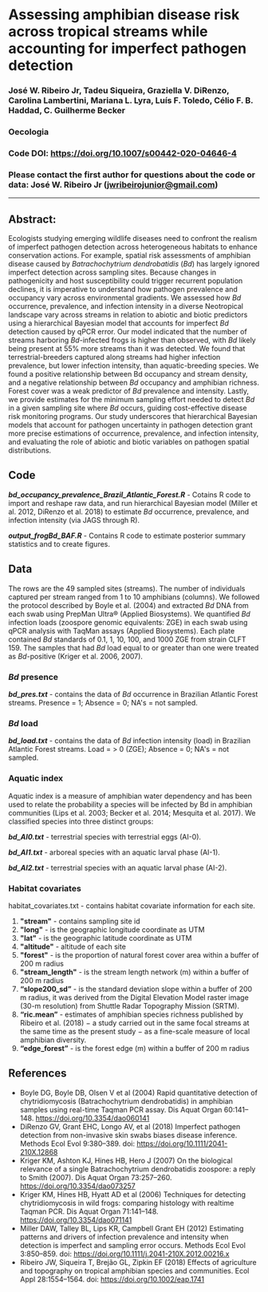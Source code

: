 # Assessing amphibian disease risk across tropical streams while accounting for imperfect pathogen detection

### José W. Ribeiro Jr, Tadeu Siqueira, Graziella V. DiRenzo, Carolina Lambertini, Mariana L. Lyra, Luís F. Toledo, Célio F. B. Haddad, C. Guilherme Becker

### Oecologia

### Code DOI: https://doi.org/10.1007/s00442-020-04646-4

### Please contact the first author for questions about the code or data: José W. Ribeiro Jr (jwribeirojunior@gmail.com)
__________________________________________________________________________________________________________________________________________
## Abstract:
Ecologists studying emerging wildlife diseases need to confront the realism of imperfect pathogen detection across heterogeneous habitats to enhance conservation actions. For example, spatial risk assessments of amphibian disease caused by *Batrachochytrium dendrobatidis* (*Bd*) has largely ignored imperfect detection across sampling sites. Because changes in pathogenicity and host susceptibility could trigger recurrent population declines, it is imperative to understand how pathogen prevalence and occupancy vary across environmental gradients. We assessed how *Bd* occurrence, prevalence, and infection intensity in a diverse Neotropical landscape vary across streams in relation to abiotic and biotic predictors using a hierarchical Bayesian model that accounts for imperfect *Bd* detection caused by qPCR error. Our model indicated that the number of streams harboring *Bd*-infected frogs is higher than observed, with *Bd* likely being present at 55% more streams than it was detected. We found that terrestrial-breeders captured along streams had higher infection prevalence, but lower infection intensity, than aquatic-breeding species. We found a positive relationship between Bd occupancy and stream density, and a negative relationship between *Bd* occupancy and amphibian richness. Forest cover was a weak predictor of *Bd* prevalence and intensity. Lastly, we provide estimates for the minimum sampling effort needed to detect *Bd* in a given sampling site where *Bd* occurs, guiding cost-effective disease risk monitoring programs. Our study underscores that hierarchical Bayesian models that account for pathogen uncertainty in pathogen detection grant more precise estimations of occurrence, prevalence, and infection intensity, and evaluating the role of abiotic and biotic variables on pathogen spatial distributions.

## Code
__*bd_occupancy_prevalence_Brazil_Atlantic_Forest.R*__ - Cotains R code to import and reshape raw data, and run hierarchical Bayesian model (Miller et al. 2012, DiRenzo et al. 2018) to estimate *Bd* occurrence, prevalence, and infection intensity (via JAGS through R).

__*output_frogBd_BAF.R*__ - Contains R code to estimate posterior summary statistics and to create figures. 

## Data
The rows are the 49 sampled sites (streams). The number of individuals captured per stream ranged from 1 to 10 amphibians (columns). We followed the protocol described by Boyle et al. (2004) and extracted *Bd* DNA from each swab using PrepMan Ultra® (Applied Biosystems).  We quantified *Bd* infection loads (zoospore genomic equivalents: ZGE) in each swab using qPCR analysis with TaqMan assays (Applied Biosystems). Each plate contained *Bd* standards of 0.1, 1, 10, 100, and 1000 ZGE from strain CLFT 159. The samples that had *Bd* load equal to or greater than one were treated as *Bd*-positive (Kriger et al. 2006, 2007).

### *Bd* presence
__*bd_pres.txt*__ - contains the data of *Bd* occurrence in Brazilian Atlantic Forest streams. Presence = 1; Absence = 0; NA's = not sampled.

### *Bd* load
__*bd_load.txt*__ - contains the data of *Bd* infection intensity (load) in Brazilian Atlantic Forest streams. Load = > 0 (ZGE); Absence = 0; NA's = not sampled.

### Aquatic index
Aquatic index is a measure of amphibian water dependency and has been used to relate the probability a species will be infected by Bd in amphibian communities (Lips et al. 2003; Becker et al. 2014; Mesquita et al. 2017). We classified species into three distinct groups:

__*bd_AI0.txt*__ - terrestrial species with terrestrial eggs (AI-0). 

__*bd_AI1.txt*__ - arboreal species with an aquatic larval phase (AI-1).

__*bd_AI2.txt*__ - terrestrial species with an aquatic larval phase (AI-2).

### Habitat covariates
habitat_covariates.txt - contains habitat covariate information for each site. 
1. __"stream"__ - contains sampling site id
2. __"long"__ - is the geographic longitude coordinate as UTM
3. __"lat"__ - is the geographic latitude coordinate as UTM
4. __"altitude"__ - altitude of each site
5. __"forest"__ - is the proportion of natural forest cover area within a buffer of 200 m radius
6. __"stream_length"__ - is the stream length network (m) within a buffer of 200 m radius
7. __“slope200_sd”__ - is the standard deviation slope within a buffer of 200 m radius, it was derived from the Digital Elevation Model raster image (30-m resolution) from Shuttle Radar Topography Mission (SRTM).
8. __“ric.mean”__ - estimates of amphibian species richness published by Ribeiro et al. (2018) − a study carried out in the same focal streams at the same time as the present study − as a fine-scale measure of local amphibian diversity. 
9. __“edge_forest”__ - is the forest edge (m) within a buffer of 200 m radius

## References
- Boyle DG, Boyle DB, Olsen V et al (2004) Rapid quantitative detection of chytridiomycosis (Batrachochytrium dendrobatidis) in amphibian samples using real-time Taqman PCR assay. Dis Aquat Organ 60:141–148. https://doi.org/10.3354/dao060141
- DiRenzo GV, Grant EHC, Longo AV, et al (2018) Imperfect pathogen detection from non-invasive skin swabs biases disease inference. Methods Ecol Evol 9:380–389. doi: https://doi.org/10.1111/2041-210X.12868
- Kriger KM, Ashton KJ, Hines HB, Hero J (2007) On the biological relevance of a single Batrachochytrium dendrobatidis zoospore:
a reply to Smith (2007). Dis Aquat Organ 73:257–260. https://doi.org/10.3354/dao073257
- Kriger KM, Hines HB, Hyatt AD et al (2006) Techniques for detecting chytridiomycosis in wild frogs: comparing histology with realtime Taqman PCR. Dis Aquat Organ 71:141–148. https://doi.org/10.3354/dao071141
- Miller DAW, Talley BL, Lips KR, Campbell Grant EH (2012) Estimating patterns and drivers of infection prevalence and intensity when detection is imperfect and sampling error occurs. Methods Ecol Evol 3:850–859. doi: https://doi.org/10.1111/j.2041-210X.2012.00216.x
- Ribeiro JW, Siqueira T, Brejão GL, Zipkin EF (2018) Effects of agriculture and topography on tropical amphibian species and communities. Ecol Appl 28:1554–1564. doi: https://doi.org/10.1002/eap.1741
